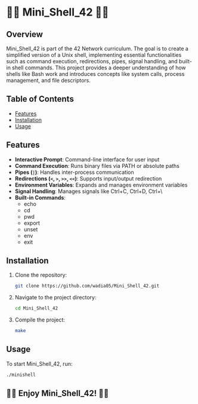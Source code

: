 # 🏴‍☠️ Mini_Shell_42 🏴‍☠️

## Overview

Mini_Shell_42 is part of the 42 Network curriculum. The goal is to create a simplified version of a Unix shell, implementing essential functionalities such as command execution, redirections, pipes, signal handling, and built-in shell commands. This project provides a deeper understanding of how shells like Bash work and introduces concepts like system calls, process management, and file descriptors.

## Table of Contents

- [Features](#features)
- [Installation](#installation)
- [Usage](#usage)

## Features

- **Interactive Prompt**: Command-line interface for user input
- **Command Execution**: Runs binary files via PATH or absolute paths
- **Pipes (`|`)**: Handles inter-process communication
- **Redirections (`<`, `>`, `>>`, `<<`)**: Supports input/output redirection
- **Environment Variables**: Expands and manages environment variables
- **Signal Handling**: Manages signals like Ctrl+C, Ctrl+D, Ctrl+\
- **Built-in Commands**: 
  - echo
  - cd
  - pwd
  - export
  - unset
  - env
  - exit

## Installation

1. Clone the repository:
   ```bash
   git clone https://github.com/wadia05/Mini_Shell_42.git
   ```

2. Navigate to the project directory:
   ```bash
   cd Mini_Shell_42
   ```

3. Compile the project:
   ```bash
   make
   ```

## Usage

To start Mini_Shell_42, run:
```bash
./minishell
```

## 🏴‍☠️ Enjoy Mini_Shell_42! 🏴‍☠️
